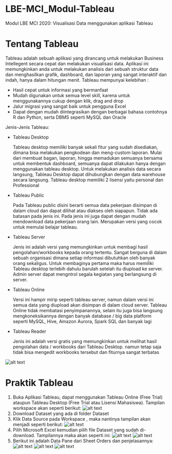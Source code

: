 # LBE-MCI_Modul-Tableau
Modul LBE MCI 2020: Visualisasi Data menggunakan aplikasi Tableau

# Tentang Tableau
Tableau adalah sebuah aplikasi yang dirancang untuk melakukan Business Intellegent secara cepat dan melakukan visualisasi data. Aplikasi ini memungkinkan anda untuk melakukan analisis dari sebuah struktur data dan menghasilkan grafik, dashboard, dan laporan yang sangat interaktif dan indah, hanya dalam hitungan menit.
Tableau mempunyai kelebihan :
- Hasil cepat untuk informasi yang bermanfaat
- Mudah digunakan untuk semua level skill, karena untuk menggunakannya cukup dengan klik, drag and drop
- Jalur migrasi yang sangat baik untuk pengguna Excel
- Dapat dengan mudah diintegrasikan dengan berbagai bahasa contohnya R dan Python, serta DBMS seperti MySQL dan Oracle

Jenis-Jenis Tableau:
- Tableau Desktop

    Tableau desktop memiliki banyak sekali fitur yang sudah disediakan, dimana bisa melakukan pengkodean dan meng-custom laporan. Mulai dari membuat bagan, laporan, hingga memadukan semuanya bersama untuk membentuk dashboard, semuanya dapat dilakukan hanya dengan menggunakan tableau desktop. Untuk melakukan analisis data secara langsung, Tableau Desktop dapat dihubungkan dengan data warehouse secara langsung.
    Tableau desktop memiliki 2 lisensi yaitu personal dan Professional

- Tableau Public
    
    Pada Tableau public disini berarti semua data pekerjaan disimpan di dalam cloud dan dapat dilihat atau diakses oleh siapapun. Tidak ada batasan pada jenis ini. Pada jenis ini juga dapat dengan mudah mendownload data pekerjaan orang lain. Merupakan versi yang cocok untuk memulai belajar tableau.

- Tableau Server
    
    Jenis ini adalah versi yang memungkinkan untuk membagi hasil pengolahan/workbooks kepada orang tertentu. Sangat berguna di dalam sebuah organisasi dimana setiap informasi dibutuhkan oleh banyak orang sekaligus. Untuk membaginya pertama maka harus memiliki Tableau desktop terlebih dahulu barulah setelah itu diupload ke server. Admin server dapat mengntrol segala kegiatan yang berlangsung di server.

- Tableau Online
    
    Versi ini hampir mirip seperti tableau server, namun dalam versi ini semua data yang diupload akan disimpan di dalam cloud server. Tableau Online tidak membatasi penyimpanannya, selain itu juga bisa langsung mengkoneksikannya dengan banyak database / big data platform seperti MySQL, Hive, Amazon Aurora, Spark SQL dan banyak lagi

- Tableau Reader

    Jenis ini adalah versi gratis yang memungkinkan untuk melihat hasil pengolahan data / workbooks dari Tableau Desktop. namun tetap saja tidak bisa mengedit workbooks tersebut dan fiturnya sangat terbatas

![alt text](https://github.com/irsyadhani22/LBE-MCI_Modul-Tableu/blob/main/img/perbedaan-tableau.jpg?raw=true)


# Praktik Tableau
1. Buka Aplikasi Tableau, dapat menggunakan Tableau Online (Free Trial) ataupun Tableau Desktop (Free Trial atau Lisensi Mahasiswa). Tampilan workspace akan seperti berikut:
![alt text](https://github.com/irsyadhani22/LBE-MCI_Modul-Tableu/blob/main/img/workspace.png?raw=true)
2. Download Dataset yang ada di folder Dataset
3. Klik Data Source pada Workspace , maka nantinya tampilan akan menjadi seperti berikut:
![alt text](https://github.com/irsyadhani22/LBE-MCI_Modul-Tableu/blob/main/img/datasource.png?raw=true)
4. Pilih Microsoft Excel kemudian pilih file Dataset yang sudah di-download. Tampilannya maka akan seperti ini:
![alt text](https://github.com/irsyadhani22/LBE-MCI_Modul-Tableu/blob/main/img/Screenshot_320.png?raw=true)
![alt text](https://github.com/irsyadhani22/LBE-MCI_Modul-Tableu/blob/main/img/Screenshot_321.png?raw=true)
5. Berikut ini adalah Data Pane dari Sheet Orders dan penjelasannya:
![alt text](https://github.com/irsyadhani22/LBE-MCI_Modul-Tableu/blob/main/img/Screenshot_322.png?raw=true)
![alt text](https://github.com/irsyadhani22/LBE-MCI_Modul-Tableu/blob/main/img/Screenshot_323.png?raw=true)
![alt text](https://github.com/irsyadhani22/LBE-MCI_Modul-Tableu/blob/main/img/Screenshot_324.png?raw=true)



